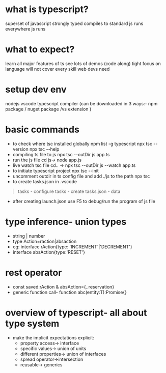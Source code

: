 # what is typescript?
superset of javascript
strongly typed
compiles to standard js
runs everywhere js runs

# what to expect?
learn all major features of ts
see lots of demos (code along)
tight focus on language
will not cover every skill web devs need

# setup dev env
nodejs
vscode
typescript compiler
(can be downloaded in 3 ways:- npm package / nuget package /vs extension )

# basic commands
- to check where tsc installed globally 
npm list -g typescript
npx tsc --version
npx tsc --help
- compiling ts file to js
npx tsc --outDir js app.ts
- run the js file 
cd js-> node app.js
- live watch tsc file
cd.. -> npx tsc --outDir js --watch app.ts
- to initiate typescript project
npx tsc --init
- uncomment outdir in ts config file and add ./js to the path
npx tsc 
- to create tasks.json in .vscode
>tasks - configure tasks - create tasks.json - data
- after creating launch.json 
use F5 to debug/run the program of js file

# type inference- union types
- string | number
- type Action=raction|absaction
- eg: interface rAction{type: 'INCREMENT'|'DECREMENT'}
- interface absAction{type:'RESET'}

# rest operator
- const saved:rAction & absAction={..reservation}
- generic function call- function abc<T>(entity:T):Promise<T>{}

# overview of typescript- all about type system
- make the implicit expectations explicit:
    - property access-> interface
    - specific values-> union of units
    - different properties-> union of interfaces
    - spread operator->intersection
    - reusable-> generics

